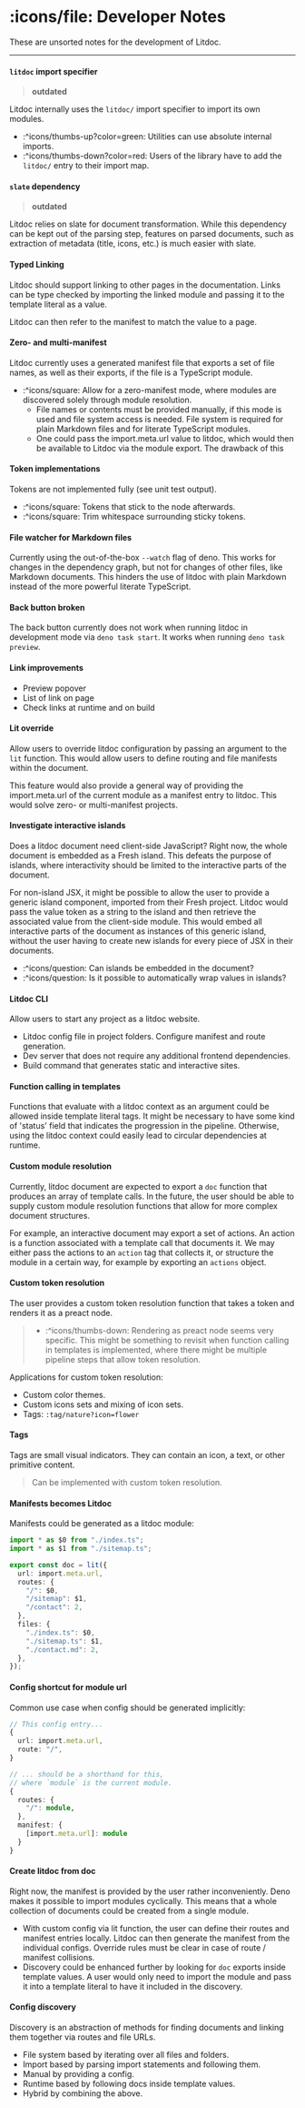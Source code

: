 # :icons/file: Developer Notes

These are unsorted notes for the development of Litdoc.

---

#### `litdoc` import specifier

> **outdated**

Litdoc internally uses the `litdoc/` import specifier to import its own modules.

- :^icons/thumbs-up?color=green: Utilities can use absolute internal imports.
- :^icons/thumbs-down?color=red: Users of the library have to add the `litdoc/`
  entry to their import map.

#### `slate` dependency

> **outdated**

Litdoc relies on slate for document transformation. While this dependency can be
kept out of the parsing step, features on parsed documents, such as extraction
of metadata (title, icons, etc.) is much easier with slate.

#### Typed Linking

Litdoc should support linking to other pages in the documentation. Links can be
type checked by importing the linked module and passing it to the template
literal as a value.

Litdoc can then refer to the manifest to match the value to a page.

#### Zero- and multi-manifest

Litdoc currently uses a generated manifest file that exports a set of file
names, as well as their exports, if the file is a TypeScript module.

- :^icons/square: Allow for a zero-manifest mode, where modules are discovered
  solely through module resolution.
  - File names or contents must be provided manually, if this mode is used and
    file system access is needed. File system is required for plain Markdown
    files and for literate TypeScript modules.
  - One could pass the import.meta.url value to litdoc, which would then be
    available to Litdoc via the module export. The drawback of this

#### Token implementations

Tokens are not implemented fully (see unit test output).

- :^icons/square: Tokens that stick to the node afterwards.
- :^icons/square: Trim whitespace surrounding sticky tokens.

#### File watcher for Markdown files

Currently using the out-of-the-box `--watch` flag of deno. This works for
changes in the dependency graph, but not for changes of other files, like
Markdown documents. This hinders the use of litdoc with plain Markdown instead
of the more powerful literate TypeScript.

#### Back button broken

The back button currently does not work when running litdoc in development mode
via `deno task start`. It works when running `deno task preview`.

#### Link improvements

- Preview popover
- List of link on page
- Check links at runtime and on build

#### Lit override

Allow users to override litdoc configuration by passing an argument to the `lit`
function. This would allow users to define routing and file manifests within the
document.

This feature would also provide a general way of providing the import.meta.url
of the current module as a manifest entry to litdoc. This would solve zero- or
multi-manifest projects.

#### Investigate interactive islands

Does a litdoc document need client-side JavaScript? Right now, the whole
document is embedded as a Fresh island. This defeats the purpose of islands,
where interactivity should be limited to the interactive parts of the document.

For non-island JSX, it might be possible to allow the user to provide a generic
island component, imported from their Fresh project. Litdoc would pass the value
token as a string to the island and then retrieve the associated value from the
client-side module. This would embed all interactive parts of the document as
instances of this generic island, without the user having to create new islands
for every piece of JSX in their documents.

- :^icons/question: Can islands be embedded in the document?
- :^icons/question: Is it possible to automatically wrap values in islands?

#### Litdoc CLI

Allow users to start any project as a litdoc website.

- Litdoc config file in project folders. Configure manifest and route
  generation.
- Dev server that does not require any additional frontend dependencies.
- Build command that generates static and interactive sites.

#### Function calling in templates

Functions that evaluate with a litdoc context as an argument could be allowed
inside template literal tags. It might be necessary to have some kind of
'status' field that indicates the progression in the pipeline. Otherwise, using
the litdoc context could easily lead to circular dependencies at runtime.

#### Custom module resolution

Currently, litdoc document are expected to export a `doc` function that produces
an array of template calls. In the future, the user should be able to supply
custom module resolution functions that allow for more complex document
structures.

For example, an interactive document may export a set of actions. An action is a
function associated with a template call that documents it. We may either pass
the actions to an `action` tag that collects it, or structure the module in a
certain way, for example by exporting an `actions` object.

#### Custom token resolution

The user provides a custom token resolution function that takes a token and
renders it as a preact node.

> - :^icons/thumbs-down: Rendering as preact node seems very specific. This
  > might be something to revisit when function calling in templates is
  > implemented, where there might be multiple pipeline steps that allow token
  > resolution.

Applications for custom token resolution:

- Custom color themes.
- Custom icons sets and mixing of icon sets.
- Tags: `:tag/nature?icon=flower`

#### Tags

Tags are small visual indicators. They can contain an icon, a text, or other
primitive content.

> Can be implemented with custom token resolution.

#### Manifests becomes Litdoc

Manifests could be generated as a litdoc module:

```ts
import * as $0 from "./index.ts";
import * as $1 from "./sitemap.ts";

export const doc = lit({
  url: import.meta.url,
  routes: {
    "/": $0,
    "/sitemap": $1,
    "/contact": 2,
  },
  files: {
    "./index.ts": $0,
    "./sitemap.ts": $1,
    "./contact.md": 2,
  },
});
```

#### Config shortcut for module url

Common use case when config should be generated implicitly:

```ts
// This config entry...
{
  url: import.meta.url,
  route: "/",
}

// ... should be a shorthand for this,
// where `module` is the current module.
{
  routes: {
    "/": module,
  },
  manifest: {
    [import.meta.url]: module
  }
}
```

#### Create litdoc from doc

Right now, the manifest is provided by the user rather inconveniently. Deno
makes it possible to import modules cyclically. This means that a whole
collection of documents could be created from a single module.

- With custom config via lit function, the user can define their routes and
  manifest entries locally. Litdoc can then generate the manifest from the
  individual configs. Override rules must be clear in case of route / manifest
  collisions.
- Discovery could be enhanced further by looking for `doc` exports inside
  template values. A user would only need to import the module and pass it into
  a template literal to have it included in the discovery.

#### Config discovery

Discovery is an abstraction of methods for finding documents and linking them
together via routes and file URLs.

- File system based by iterating over all files and folders.
- Import based by parsing import statements and following them.
- Manual by providing a config.
- Runtime based by following docs inside template values.
- Hybrid by combining the above.

